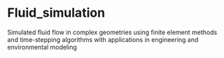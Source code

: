 # Fluid_simulation
 Simulated fluid flow in complex geometries using finite element methods and time-stepping algorithms with applications in engineering and environmental modeling
